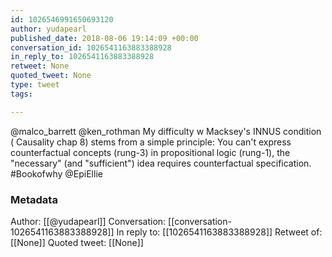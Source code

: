 ```yaml
---
id: 1026546991650693120
author: yudapearl
published_date: 2018-08-06 19:14:09 +00:00
conversation_id: 1026541163883388928
in_reply_to: 1026541163883388928
retweet: None
quoted_tweet: None
type: tweet
tags:

---
```


@malco_barrett @ken_rothman My difficulty w Macksey's INNUS condition ( Causality chap 8) stems from a simple principle: You can't express counterfactual concepts (rung-3) in propositional logic (rung-1), the "necessary" (and "sufficient") idea requires counterfactual specification. #Bookofwhy @EpiEllie

### Metadata

Author: [[@yudapearl]]
Conversation: [[conversation-1026541163883388928]]
In reply to: [[1026541163883388928]]
Retweet of: [[None]]
Quoted tweet: [[None]]
